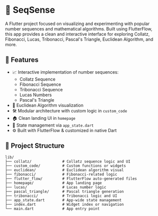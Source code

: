 # 🔢 SeqSense

A Flutter project focused on visualizing and experimenting with popular number sequences and mathematical algorithms. Built using FlutterFlow, this app provides a clean and interactive interface for exploring Collatz, Fibonacci, Lucas, Tribonacci, Pascal's Triangle, Euclidean Algorithm, and more.

## 🚀 Features

- 📈 Interactive implementation of number sequences:
  - Collatz Sequence
  - Fibonacci Sequence
  - Tribonacci Sequence
  - Lucas Numbers
  - Pascal's Triangle
- 📐 Euclidean Algorithm visualization
- 🛠️ Modular architecture with custom logic in `custom_code`
- 🏠 Clean landing UI in `homepage`
- 🔄 State management via `app_state.dart`
- ⚙️ Built with FlutterFlow & customized in native Dart

## 📂 Project Structure

```plaintext
lib/
├── collatz/              # Collatz sequence logic and UI
├── custom_code/          # Custom functions or widgets
├── euclidean/            # Euclidean algorithm visual
├── fibonacci/            # Fibonacci-related logic
├── flutter_flow/         # FlutterFlow auto-generated files
├── homepage/             # App landing page
├── lucas/                # Lucas number logic
├── pascal_triangle/      # Pascal triangle generation
├── tribonacci/           # Tribonacci logic and UI
├── app_state.dart        # App-wide state management
├── index.dart            # Widget index or navigation
└── main.dart             # App entry point
